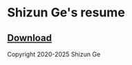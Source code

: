 # Shizun Ge's resume

## [Download](https://github.com/shizunge/resume/releases/latest/download/shizun_ge_resume.pdf)

Copyright 2020-2025 Shizun Ge
